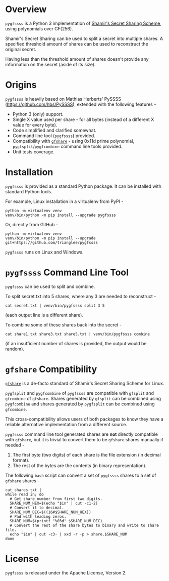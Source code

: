 # Overview

`pygfssss` is a Python 3 implementation of [Shamir's Secret Sharing Scheme](https://en.wikipedia.org/wiki/Shamir%27s_Secret_Sharing),
using polynomials over GF(256).

Shamir's Secret Sharing can be used to split a secret into multiple shares. A specified threshold amount of
shares can be used to reconstruct the original secret.

Having less than the threshold amount of shares doesn't provide any information on the secret (aside of
its size).

# Origins

`pygfssss` is heavily based on Mathias Herberts' PySSSS (https://github.com/hbs/PySSSS), extended with
the following features -
* Python 3 (only) support.
* Single X value used per share - for all bytes (instead of a different X value for every byte).
* Code simplified and clarified somewhat.
* Command line tool (`pygfssss`) provided.
* Compatibility with [`gfshare`](http://manpages.ubuntu.com/manpages/focal/man7/gfshare.7.html) -
  using 0x11d prime polynomial, `pygfsplit`/`pygfcombine` command line tools provided.
* Unit tests coverage.

# Installation

`pygfssss` is provided as a standard Python package. It can be installed with standard Python tools.

For example, Linux installation in a virtualenv from PyPI -

```
python -m virtualenv venv
venv/bin/python -m pip install --upgrade pygfssss
```

Or, directly from GitHub -

```
python -m virtualenv venv
venv/bin/python -m pip install --upgrade git+https://github.com/trianglee/pygfssss
```

`pygfssss` runs on Linux and Windows.

# `pygfssss` Command Line Tool

`pygfssss` can be used to split and combine.

To split secret.txt into 5 shares, where any 3 are needed to reconstruct -

```
cat secret.txt | venv/bin/pygfssss split 3 5
```

(each output line is a different share).

To combine some of these shares back into the secret -

```
cat share1.txt share3.txt share5.txt | venv/bin/pygfssss combine
```

(if an insufficient number of shares is provided, the output would be random).

# `gfshare` Compatibility

[`gfshare`](http://manpages.ubuntu.com/manpages/focal/man7/gfshare.7.html) is a de-facto standard of
Shamir's Secret Sharing Scheme for Linux.

`pygfsplit` and `pygfcombine` of `pygfssss` are compatible with `gfsplit` and `gfcombine` 
of `gfshare`. Shares generated by `gfsplit` can be combined using `pygfcombine` 
and shares generated by `pygfsplit` can be combined using `gfcombine`.

This cross-compatibility allows users of both packages to know they have a reliable alternative 
implementation from a different source.

`pygfssss` command line tool generated shares are **not** directly compatible with `gfshare`, 
but it is trivial to convert them to be `gfshare` shares manually if needed -

1. The first byte (two digits) of each share is the file extension (in decimal format).
2. The rest of the bytes are the contents (in binary representation).

The following `bash` script can convert a set of `pygfssss` shares to a set of `gfshare` shares -

```
cat shares.txt |                                                             
while read in; do                                                            
  # Get share number from first two digits.                                  
  SHARE_NUM_HEX=$(echo "$in" | cut -c1-2)                                    
  # Convert it to decimal.                                                   
  SHARE_NUM_DEC=$((16#$SHARE_NUM_HEX))                                       
  # Pad with leading zeros.                                                  
  SHARE_NUM=$(printf "%03d" $SHARE_NUM_DEC)                                  
  # Convert the rest of the share bytes to binary and write to share file.   
  echo "$in" | cut -c3- | xxd -r -p > share.$SHARE_NUM                       
done                                                                         
```

# License

`pygfssss` is released under the Apache License, Version 2.

